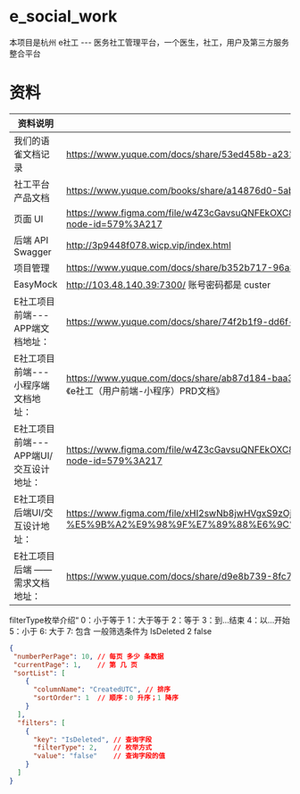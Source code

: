 # e_social_work

本项目是杭州 e社工 --- 医务社工管理平台，一个医生，社工，用户及第三方服务整合平台

# 资料
| 资料说明          | 资料链接                                                      |
| ---------------- | ------------------------------------------------------------ |
| 我们的语雀文档记录 | https://www.yuque.com/docs/share/53ed458b-a231-4561-ab61-a011c3d083d0?# 《资料链接》|
| 社工平台产品文档   | https://www.yuque.com/books/share/a14876d0-5abc-47d1-8c08-48043d914539 |
| 页面 UI          | https://www.figma.com/file/w4Z3cGavsuQNFEkOXC8iCN/e%E7%A4%BE%E5%B7%A5_DRD%E6%96%87%E6%A1%A3?node-id=579%3A217 |
| 后端 API Swagger | http://3p9448f078.wicp.vip/index.html |
| 项目管理         | https://www.yuque.com/docs/share/b352b717-96a3-4bda-943c-d40197b4c59f#mvFH |
| EasyMock        | http://103.48.140.39:7300/ 账号密码都是 custer |
| E社工项目 前端---APP端文档地址：| https://www.yuque.com/docs/share/74f2b1f9-dd6f-474a-9d54-3eaec7c2eb23?# 《e社工（社工前端-APP）PRD文档》| 
| E社工项目 前端---小程序端文档地址：| https://www.yuque.com/docs/share/ab87d184-baa3-4f2b-96cd-646366ecc1be?# 《e社工（用户前端-小程序）PRD文档》| 
| E社工项目 前端---APP端UI/交互设计地址：| https://www.figma.com/file/w4Z3cGavsuQNFEkOXC8iCN/e%E7%A4%BE%E5%B7%A5_DRD%E6%96%87%E6%A1%A3?node-id=579%3A217| 
| E社工项目 后端UI/交互设计地址：| https://www.figma.com/file/xHI2swNb8jwHVgxS9zOjJu/e%E7%A4%BE%E5%B7%A5%E5%90%8E%E5%8F%B0-%E5%9B%A2%E9%98%9F%E7%89%88%E6%9C%AC?node-id=2%3A78899| 
| E社工项目 后端 —— 需求文档地址：| https://www.yuque.com/docs/share/d9e8b739-8fc7-4a47-8ba1-b13b8319e72e?# 《E社工-后端开发需求文档》|


filterType枚举介绍“
0：小于等于
1：大于等于
2：等于
3：到...结束
4：以...开始
5：小于
6: 大于
7: 包含
一般筛选条件为 IsDeleted 2 false
```json
{
 "numberPerPage": 10, // 每页 多少 条数据
 "currentPage": 1,    // 第 几 页
 "sortList": [
    {
      "columnName": "CreatedUTC", // 排序
      "sortOrder": 1  // 顺序：0 升序；1 降序
    }
  ],
  "filters": [
    {
      "key": "IsDeleted", // 查询字段
      "filterType": 2,    // 枚举方式
      "value": "false"    // 查询字段的值
    }
  ]
}
``` 
